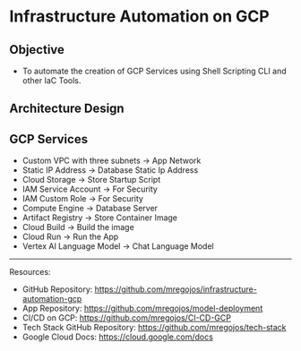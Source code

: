 # Infrastructure Automation on GCP

## Objective
* To automate the creation of GCP Services using Shell Scripting CLI and other IaC Tools.

## Architecture Design

## GCP Services
* Custom VPC with three subnets -> App Network
* Static IP Address -> Database Static Ip Address
* Cloud Storage -> Store Startup Script 
* IAM Service Account  -> For Security
* IAM Custom Role -> For Security 
* Compute Engine -> Database Server
* Artifact Registry -> Store Container Image
* Cloud Build -> Build the image
* Cloud Run -> Run the App
* Vertex AI Language Model -> Chat Language Model

---
Resources:
* GitHub Repository: https://github.com/mregojos/infrastructure-automation-gcp
* App Repository: https://github.com/mregojos/model-deployment
* CI/CD on GCP: https://github.com/mregojos/CI-CD-GCP
* Tech Stack GitHub Repository: https://github.com/mregojos/tech-stack
* Google Cloud Docs: https://cloud.google.com/docs